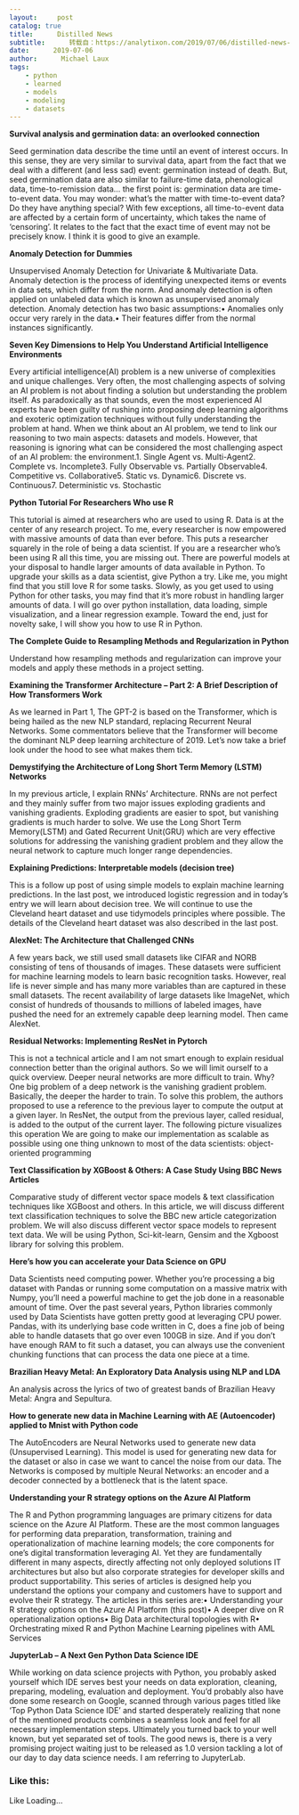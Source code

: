```yaml
---
layout:     post
catalog: true
title:      Distilled News
subtitle:      转载自：https://analytixon.com/2019/07/06/distilled-news-1125/
date:      2019-07-06
author:      Michael Laux
tags:
    - python
    - learned
    - models
    - modeling
    - datasets
---
```


**Survival analysis and germination data: an overlooked connection**

Seed germination data describe the time until an event of interest occurs. In this sense, they are very similar to survival data, apart from the fact that we deal with a different (and less sad) event: germination instead of death. But, seed germination data are also similar to failure-time data, phenological data, time-to-remission data… the first point is: germination data are time-to-event data. You may wonder: what’s the matter with time-to-event data? Do they have anything special? With few exceptions, all time-to-event data are affected by a certain form of uncertainty, which takes the name of ‘censoring’. It relates to the fact that the exact time of event may not be precisely know. I think it is good to give an example.

**Anomaly Detection for Dummies**

Unsupervised Anomaly Detection for Univariate & Multivariate Data. Anomaly detection is the process of identifying unexpected items or events in data sets, which differ from the norm. And anomaly detection is often applied on unlabeled data which is known as unsupervised anomaly detection. Anomaly detection has two basic assumptions:• Anomalies only occur very rarely in the data.• Their features differ from the normal instances significantly.

**Seven Key Dimensions to Help You Understand Artificial Intelligence Environments**

Every artificial intelligence(AI) problem is a new universe of complexities and unique challenges. Very often, the most challenging aspects of solving an AI problem is not about finding a solution but understanding the problem itself. As paradoxically as that sounds, even the most experienced AI experts have been guilty of rushing into proposing deep learning algorithms and exoteric optimization techniques without fully understanding the problem at hand. When we think about an AI problem, we tend to link our reasoning to two main aspects: datasets and models. However, that reasoning is ignoring what can be considered the most challenging aspect of an AI problem: the environment.1. Single Agent vs. Multi-Agent2. Complete vs. Incomplete3. Fully Observable vs. Partially Observable4. Competitive vs. Collaborative5. Static vs. Dynamic6. Discrete vs. Continuous7. Deterministic vs. Stochastic

**Python Tutorial For Researchers Who use R**

This tutorial is aimed at researchers who are used to using R. Data is at the center of any research project. To me, every researcher is now empowered with massive amounts of data than ever before. This puts a researcher squarely in the role of being a data scientist. If you are a researcher who’s been using R all this time, you are missing out. There are powerful models at your disposal to handle larger amounts of data available in Python. To upgrade your skills as a data scientist, give Python a try. Like me, you might find that you still love R for some tasks. Slowly, as you get used to using Python for other tasks, you may find that it’s more robust in handling larger amounts of data. I will go over python installation, data loading, simple visualization, and a linear regression example. Toward the end, just for novelty sake, I will show you how to use R in Python.

**The Complete Guide to Resampling Methods and Regularization in Python**

Understand how resampling methods and regularization can improve your models and apply these methods in a project setting.

**Examining the Transformer Architecture – Part 2: A Brief Description of How Transformers Work**

As we learned in Part 1, The GPT-2 is based on the Transformer, which is being hailed as the new NLP standard, replacing Recurrent Neural Networks. Some commentators believe that the Transformer will become the dominant NLP deep learning architecture of 2019. Let’s now take a brief look under the hood to see what makes them tick.

**Demystifying the Architecture of Long Short Term Memory (LSTM) Networks**

In my previous article, I explain RNNs’ Architecture. RNNs are not perfect and they mainly suffer from two major issues exploding gradients and vanishing gradients. Exploding gradients are easier to spot, but vanishing gradients is much harder to solve. We use the Long Short Term Memory(LSTM) and Gated Recurrent Unit(GRU) which are very effective solutions for addressing the vanishing gradient problem and they allow the neural network to capture much longer range dependencies.

**Explaining Predictions: Interpretable models (decision tree)**

This is a follow up post of using simple models to explain machine learning predictions. In the last post, we introduced logistic regression and in today’s entry we will learn about decision tree. We will continue to use the Cleveland heart dataset and use tidymodels principles where possible. The details of the Cleveland heart dataset was also described in the last post.

**AlexNet: The Architecture that Challenged CNNs**

A few years back, we still used small datasets like CIFAR and NORB consisting of tens of thousands of images. These datasets were sufficient for machine learning models to learn basic recognition tasks. However, real life is never simple and has many more variables than are captured in these small datasets. The recent availability of large datasets like ImageNet, which consist of hundreds of thousands to millions of labeled images, have pushed the need for an extremely capable deep learning model. Then came AlexNet.

**Residual Networks: Implementing ResNet in Pytorch**

This is not a technical article and I am not smart enough to explain residual connection better than the original authors. So we will limit ourself to a quick overview. Deeper neural networks are more difficult to train. Why? One big problem of a deep network is the vanishing gradient problem. Basically, the deeper the harder to train. To solve this problem, the authors proposed to use a reference to the previous layer to compute the output at a given layer. In ResNet, the output from the previous layer, called residual, is added to the output of the current layer. The following picture visualizes this operation We are going to make our implementation as scalable as possible using one thing unknown to most of the data scientists: object-oriented programming

**Text Classification by XGBoost & Others: A Case Study Using BBC News Articles**

Comparative study of different vector space models & text classification techniques like XGBoost and others. In this article, we will discuss different text classification techniques to solve the BBC new article categorization problem. We will also discuss different vector space models to represent text data. We will be using Python, Sci-kit-learn, Gensim and the Xgboost library for solving this problem.

**Here’s how you can accelerate your Data Science on GPU**

Data Scientists need computing power. Whether you’re processing a big dataset with Pandas or running some computation on a massive matrix with Numpy, you’ll need a powerful machine to get the job done in a reasonable amount of time. Over the past several years, Python libraries commonly used by Data Scientists have gotten pretty good at leveraging CPU power. Pandas, with its underlying base code written in C, does a fine job of being able to handle datasets that go over even 100GB in size. And if you don’t have enough RAM to fit such a dataset, you can always use the convenient chunking functions that can process the data one piece at a time.

**Brazilian Heavy Metal: An Exploratory Data Analysis using NLP and LDA**

An analysis across the lyrics of two of greatest bands of Brazilian Heavy Metal: Angra and Sepultura.

**How to generate new data in Machine Learning with AE (Autoencoder) applied to Mnist with Python code**

The AutoEncoders are Neural Networks used to generate new data (Unsupervised Learning). This model is used for generating new data for the dataset or also in case we want to cancel the noise from our data. The Networks is composed by multiple Neural Networks: an encoder and a decoder connected by a bottleneck that is the latent space.

**Understanding your R strategy options on the Azure AI Platform**

The R and Python programming languages are primary citizens for data science on the Azure AI Platform. These are the most common languages for performing data preparation, transformation, training and operationalization of machine learning models; the core components for one’s digital transformation leveraging AI. Yet they are fundamentally different in many aspects, directly affecting not only deployed solutions IT architectures but also but also corporate strategies for developer skills and product supportability. This series of articles is designed help you understand the options your company and customers have to support and evolve their R strategy. The articles in this series are:• Understanding your R strategy options on the Azure AI Platform (this post)• A deeper dive on R operationalization options• Big Data architectural topologies with R• Orchestrating mixed R and Python Machine Learning pipelines with AML Services

**JupyterLab – A Next Gen Python Data Science IDE**

While working on data science projects with Python, you probably asked yourself which IDE serves best your needs on data exploration, cleaning, preparing, modeling, evaluation and deployment. You’d probably also have done some research on Google, scanned through various pages titled like ‘Top Python Data Science IDE’ and started desperately realizing that none of the mentioned products combines a seamless look and feel for all necessary implementation steps. Ultimately you turned back to your well known, but yet separated set of tools. The good news is, there is a very promising project waiting just to be released as 1.0 version tackling a lot of our day to day data science needs. I am referring to JupyterLab.

### Like this:

Like Loading...
